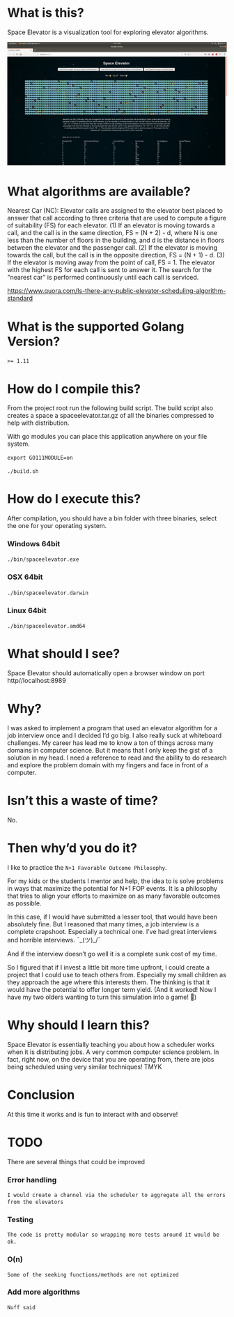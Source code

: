 # What is this?

Space Elevator is a visualization tool for exploring elevator algorithms.

![Alt text](https://raw.githubusercontent.com/jaredfolkins/spaceelevator/master/screenshot.png "Space Elevator Simulation")

# What algorithms are available?

Nearest Car (NC): Elevator calls are assigned to the elevator best placed to answer that call according to three criteria that are used to compute a figure of suitability (FS) for each elevator. (1) If an elevator is moving towards a call, and the call is in the same direction, FS = (N + 2) - d, where N is one less than the number of floors in the building, and d is the distance in floors between the elevator and the passenger call. (2) If the elevator is moving towards the call, but the call is in the opposite direction, FS = (N + 1) - d.  (3) If the elevator is moving away from the point of call, FS = 1. The elevator with the highest FS for each call is sent to answer it. The search for the "nearest car" is performed continuously until each call is serviced.

https://www.quora.com/Is-there-any-public-elevator-scheduling-algorithm-standard

# What is the supported Golang Version?

`>= 1.11`

# How do I compile this?

From the project root run the following build script. The build script also creates a space a spaceelevator.tar.gz of all the binaries compressed to help with distribution.

With go modules you can place this application anywhere on your file system.

`export GO111MODULE=on`

`./build.sh`

# How do I execute this?

After compilation, you should have a bin folder with three binaries, select the one for your operating system.

### Windows 64bit
`./bin/spaceelevator.exe`

### OSX 64bit

`./bin/spaceelevator.darwin`

### Linux 64bit

`./bin/spaceelevator.amd64`

# What should I see?

Space Elevator should automatically open a browser window on port http//localhost:8989

# Why?

I was asked to implement a program that used an elevator algorithm for a job interview once and I decided I’d go big. I also really suck at whiteboard challenges. My career has lead me to know a ton of things across many domains in computer science. But it means that I only keep the gist of a solution in my head. I need a reference to read and the ability to do research and explore the problem domain with my fingers and face in front of a computer.

# Isn’t this a waste of time?

No.

# Then why’d you do it?

I like to practice the `N+1 Favorable Outcome Philosophy`.

For my kids or the students I mentor and help, the idea to is solve problems in ways that maximize the potential for N+1 FOP events. It is a philosophy that tries to align your efforts to maximize on as many favorable outcomes as possible.

In this case, if I would have submitted a lesser tool, that would have been absolutely fine. But I reasoned that many times, a job interview is a complete crapshoot. Especially a technical one. I’ve had great interviews and horrible interviews. ¯\_(ツ)_/¯ 

And if the interview doesn’t go well it is a complete sunk cost of my time.

So I figured that if I invest a little bit more time upfront, I could create a project that I could use to teach others from. Especially my small children as they approach the age where this interests them. The thinking is that it would have the potential to offer longer term yield. (And it worked! Now I have my two olders wanting to turn this simulation into a game! )

# Why should I learn this?

Space Elevator is essentially teaching you about how a scheduler works when it is distributing jobs. A very common computer science problem. In fact, right now, on the device that you are operating from, there are jobs being scheduled using very similar techniques! TMYK

# Conclusion

At this time it works and is fun to interact with and observe!

# TODO

There are several things that could be improved

### Error handling

	I would create a channel via the scheduler to aggregate all the errors from the elevators

### Testing

	The code is pretty modular so wrapping more tests around it would be ok.

### O(n)

	Some of the seeking functions/methods are not optimized

### Add more algorithms

	Nuff said

